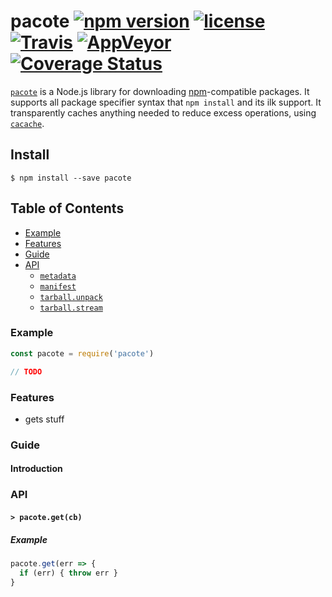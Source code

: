 # pacote [![npm version](https://img.shields.io/npm/v/pacote.svg)](https://npm.im/pacote) [![license](https://img.shields.io/npm/l/pacote.svg)](https://npm.im/pacote) [![Travis](https://img.shields.io/travis/zkat/pacote.svg)](https://travis-ci.org/zkat/pacote) [![AppVeyor](https://ci.appveyor.com/api/projects/status/github/zkat/pacote?svg=true)](https://ci.appveyor.com/project/zkat/pacote) [![Coverage Status](https://coveralls.io/repos/github/zkat/pacote/badge.svg?branch=latest)](https://coveralls.io/github/zkat/pacote?branch=latest)

[`pacote`](https://github.com/zkat/pacote) is a Node.js library for downloading
[npm](https://npmjs.org)-compatible packages. It supports all package specifier
syntax that `npm install` and its ilk support. It transparently caches anything
needed to reduce excess operations, using [`cacache`](https://npm.im/cacache).

## Install

`$ npm install --save pacote`

## Table of Contents

* [Example](#example)
* [Features](#features)
* [Guide](#guide)
* [API](#api)
  * [`metadata`](#metadata)
  * [`manifest`](#manifest)
  * [`tarball.unpack`](#tarball-unpack)
  * [`tarball.stream`](#tarball-stream)

### Example

```javascript
const pacote = require('pacote')

// TODO
```

### Features

* gets stuff

### Guide

#### Introduction

### API

#### <a name="get"></a> `> pacote.get(cb)`

##### Example

```javascript
pacote.get(err => {
  if (err) { throw err }
}
```
